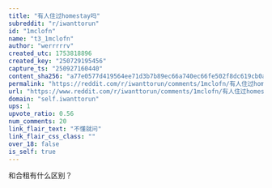 ```yaml
---
title: "有人住过homestay吗"
subreddit: "r/iwanttorun"
id: "1mclofn"
name: "t3_1mclofn"
author: "werrrrrv"
created_utc: 1753818896
created_key: "250729195456"
capture_ts: "250927160440"
content_sha256: "a77e0577d419564ee71d3b7b89ec66a740ec66fe502f8dc619cb0a07501e8ba7"
permalink: "https://reddit.com/r/iwanttorun/comments/1mclofn/有人住过homestay吗/"
url: "https://www.reddit.com/r/iwanttorun/comments/1mclofn/有人住过homestay吗/"
domain: "self.iwanttorun"
ups: 1
upvote_ratio: 0.56
num_comments: 20
link_flair_text: "不懂就问"
link_flair_css_class: ""
over_18: false
is_self: true
---
```


和合租有什么区别？
